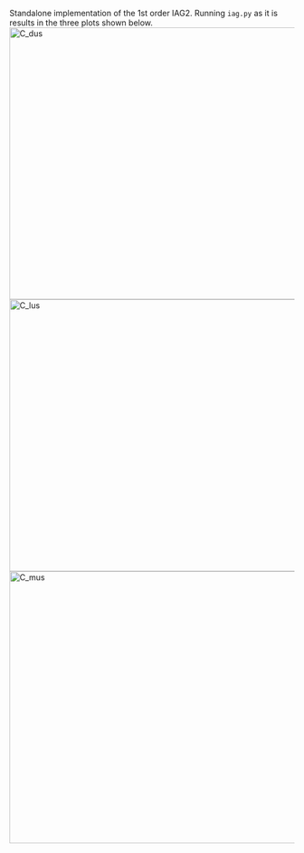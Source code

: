 Standalone implementation of the 1st order IAG2. Running `iag.py` as it is results in the three plots shown below.
<img width="640" height="480" alt="C_dus" src="https://github.com/user-attachments/assets/b3f71ad9-4cf8-4719-87cd-5020abef6beb" />
<img width="640" height="480" alt="C_lus" src="https://github.com/user-attachments/assets/19924085-c048-4f20-bbef-7f5b3a6d4c6b" />
<img width="640" height="480" alt="C_mus" src="https://github.com/user-attachments/assets/35800870-1479-41ab-9106-df4073295e69" />
